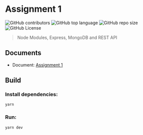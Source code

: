 # Assignment 1

![GitHub contributors](https://img.shields.io/github/contributors/SDN302/assignment-1)
![GitHub top language](https://img.shields.io/github/languages/top/SDN302/assignment-1)
![GitHub repo size](https://img.shields.io/github/repo-size/SDN302/assignment-1)
![GitHub License](https://img.shields.io/github/license/SDN302/assignment-1)

> Node Modules, Express, MongoDB and REST API

## Documents

- Document: [Assignment 1](docs/Assignment%201.docx)

## Build

### Install dependencies:

```bash
yarn
```

### Run:

```bash
yarn dev
```
